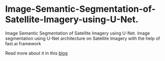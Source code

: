 # Image-Semantic-Segmentation-of-Satellite-Imagery-using-U-Net.


Image Semantic Segmentation of Satellite Imagery using U-Net. Image segmentation using U-Net architecture on Satellite Imagery with the help of fast.ai framework


Read more about it in this [blog](https://medium.com/@raoofnaushad7/image-semantic-segmentation-of-satellite-imagery-using-u-net-e99ae13cf464)